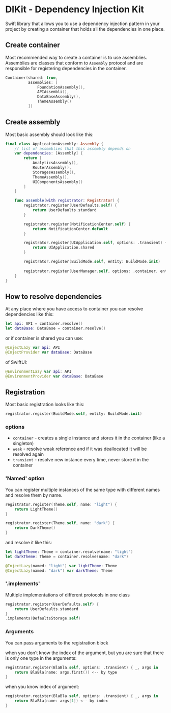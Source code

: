 # DIKit - Dependency Injection Kit

Swift library that allows you to use a dependency injection pattern in your project by creating a container that holds all the dependencies in one place.

## Create container

Most recommended way to create a container is to use assemblies. Assemblies are classes that conform to `Assembly` protocol and are responsible for registering dependencies in the container.
 
```swift
Container(shared: true,
          assemblies: [
              FoundationAssembly(),
              APIAssembli(),
              DataBaseAssembly(),
              ThemeAssembly()
          ])
```

## Create assembly

Most basic assembly should look like this:
```swift
final class ApplicationAssembly: Assembly {
    // list of assemblies that this assembly depends on
    var dependencies: [Assembly] { 
        return [
            AnalyticsAssembly(),
            RouterAssembly(),
            StoragesAssembly(),
            ThemeAssembly(),
            UIComponentsAssembly()
        ]
    }

    func assemble(with registrator: Registrator) {
        registrator.register(UserDefaults.self) {
            return UserDefaults.standard
        }

        registrator.register(NotificationCenter.self) {
            return NotificationCenter.default
        }

        registrator.register(UIApplication.self, options: .transient) {
            return UIApplication.shared
        }

        registrator.register(BuildMode.self, entity: BuildMode.init)
        
        registrator.register(UserManager.self, options: .container, entity: UserManager.init)
    }
}
```

## How to resolve dependencies

At any place where you have access to container you can resolve dependencies like this:
```swift
let api: API = container.resolve()
let dataBase: DataBase = container.resolve()
```
or if container is shared you can use:
```swift
@InjectLazy var api: API
@InjectProvider var dataBase: DataBase
```
of SwiftUI:
```swift
@EnvironmentLazy var api: API
@EnvironmentProvider var dataBase: DataBase
```

## Registration
Most basic registration looks like this:
```swift
registrator.register(BuildMode.self, entity: BuildMode.init)
```

### options
- `container` - creates a single instance and stores it in the container (like a singleton)
- `weak` - resolve weak reference and if it was deallocated it will be resolved again
- `transient` - resolve new instance every time, never store it in the container

### 'Named' option
You can register multiple instances of the same type with different names and resolve them by name.

```swift
registrator.register(Theme.self, name: "light") {
    return LightTheme()
}

registrator.register(Theme.self, name: "dark") {
    return DarkTheme()
}
```
and resolve it like this:
```swift
let lightTheme: Theme = container.resolve(name: "light")
let darkTheme: Theme = container.resolve(name: "dark")

@InjectLazy(named: "light") var lightTheme: Theme
@InjectLazy(named: "dark") var darkTheme: Theme
```

### '.implements'
Multiple implementations of different protocols in one class
```swift
registrator.register(UserDefaults.self) {
    return UserDefaults.standard
}
.implements(DefaultsStorage.self)
```

### Arguments
You can pass arguments to the registration block

when you don’t know the index of the argument, but you are sure that there is only one type in the arguments:
```swift
registrator.register(BlaBla.self, options: .transient) { _, args in
    return BlaBla(name: args.first()) <-- by type
}
```
when you know index of argument:
```swift
registrator.register(BlaBla.self, options: .transient) { _, args in
    return BlaBla(name: args[1]) <-- by index
}
```
